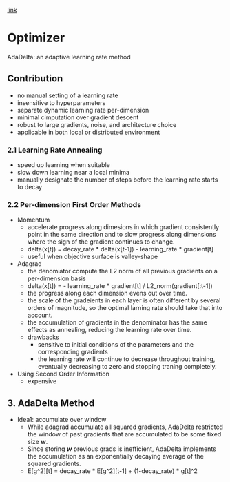 [link](https://arxiv.org/pdf/1212.5701.pdf)

# Optimizer



AdaDelta: an adaptive learning rate method

## Contribution

- no manual setting of a learning rate
- insensitive to hyperparameters
- separate dynamic learning rate per-dimension
- minimal cimputation over gradient descent
- robust to large gradients, noise, and architecture choice
- applicable in both local or distributed environment



### 2.1 Learning Rate Annealing

- speed up learning when suitable
- slow down learning near a local minima 
- manually designate the number of steps before the learning rate starts to decay

### 2.2 Per-dimension First Order Methods

+ Momentum
  + accelerate progress along dimesions in which gradient consistently point in the same direction and to slow progress along dimensions where the sign of the gradient continues to change. 
  + delta(x[t]) = decay_rate * delta(x[t-1]) - learning_rate * gradient[t]
  + useful when objective surface is valley-shape
+ Adagrad
  + the denomiator compute the L2 norm of all previous gradients on a per-dimension basis
  + delta(x[t]) = - learning_rate * gradient[t] / L2_norm(gradient[:t-1])
  + the progress along each dimension evens out over time.
  + the scale of the gradeients in each layer is often different by several orders of magnitude, so the optimal larning rate should take that into account. 
  + the accumulation of gradients in the denominator has the same effects as annealing, reducing the learning rate over time.
  + drawbacks
    + sensitive to initial conditions of the parameters and the corresponding gradients
    + the learning rate will continue to decrease throughout training, eventually decreasing to zero and stopping traning completely. 
+ Using Second Order Information
  + expensive 



## 3. AdaDelta Method

+ Idea1: accumulate over window
  + While adagrad accumulate all squared gradients, AdaDelta restricted the window of past gradients that are accumulated to be some fixed size ***w***.
  + Since storing ***w*** previous grads is inefficient, AdaDelta implements the accumulation as an exponentially decaying average of the squared gradients. 
  + E[g^2]\[t] = decay_rate * E[g^2]\[t-1] + (1-decay_rate) * g[t]^2